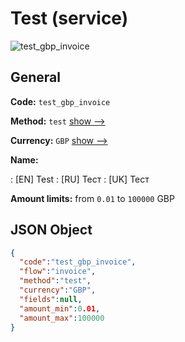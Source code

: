 
# Test (service) 
![test_gbp_invoice](https://static.openfintech.io/payment_methods/test_gbp_invoice/logo.svg?w=400&c=v0.59.26#w200)  

## General 
 
**Code:** `test_gbp_invoice` 
 
**Method:** `test` 
 [show -->](/payment-methods/test/) 
 
**Currency:** `GBP` [show -->](/currencies/GBP/) 
 
**Name:** 
 
:	[EN] Test 
:	[RU] Тест 
:	[UK] Тест 
 
**Amount limits:** from `0.01` to `100000` GBP 

## JSON Object 

```json
{
  "code":"test_gbp_invoice",
  "flow":"invoice",
  "method":"test",
  "currency":"GBP",
  "fields":null,
  "amount_min":0.01,
  "amount_max":100000
}
```  
